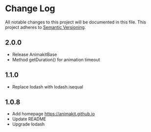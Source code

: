 # Change Log
All notable changes to this project will be documented in this file.
This project adheres to [Semantic Versioning](http://semver.org/).

## 2.0.0
* Release AnimakitBase
* Method getDuration() for animation timeout

## 1.1.0
* Replace lodash with lodash.isequal

## 1.0.8
* Add homepage https://animakit.github.io
* Update README
* Upgrade lodash
